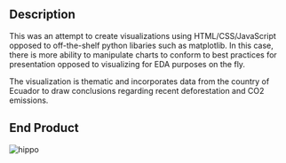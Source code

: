 ## Description
This was an attempt to create visualizations using HTML/CSS/JavaScript opposed to off-the-shelf python libaries such as matplotlib. In this case, there is more ability to manipulate charts to conform to best practices for presentation opposed to visualizing for EDA purposes on the fly.

The visualization is thematic and incorporates data from the country of Ecuador to draw conclusions regarding recent deforestation and CO2 emissions.

## End Product
![hippo](https://github.com/MartinFBanghart/JS-Visualization/visualization_GIF.png)
